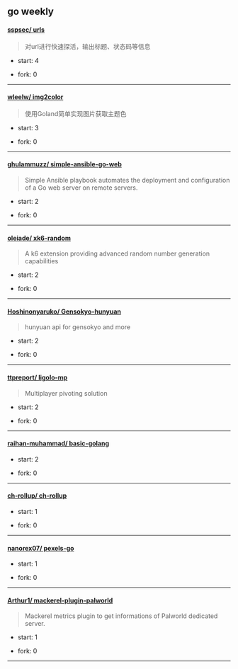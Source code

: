 ## go weekly

#### [sspsec/ urls](https://github.com/sspsec/urls)
>  对url进行快速探活，输出标题、状态码等信息
+ start: 4
+ fork: 0
---
#### [wleelw/ img2color](https://github.com/wleelw/img2color)
>  使用Goland简单实现图片获取主题色
+ start: 3
+ fork: 0
---
#### [ghulammuzz/ simple-ansible-go-web](https://github.com/ghulammuzz/simple-ansible-go-web)
>  Simple Ansible playbook automates the deployment and configuration of a Go web server on remote servers.
+ start: 2
+ fork: 0
---
#### [oleiade/ xk6-random](https://github.com/oleiade/xk6-random)
>  A k6 extension providing advanced random number generation capabilities
+ start: 2
+ fork: 0
---
#### [Hoshinonyaruko/ Gensokyo-hunyuan](https://github.com/Hoshinonyaruko/Gensokyo-hunyuan)
>  hunyuan api for gensokyo and more
+ start: 2
+ fork: 0
---
#### [ttpreport/ ligolo-mp](https://github.com/ttpreport/ligolo-mp)
>  Multiplayer pivoting solution
+ start: 2
+ fork: 0
---
#### [raihan-muhammad/ basic-golang](https://github.com/raihan-muhammad/basic-golang)
>  
+ start: 2
+ fork: 0
---
#### [ch-rollup/ ch-rollup](https://github.com/ch-rollup/ch-rollup)
>  
+ start: 1
+ fork: 0
---
#### [nanorex07/ pexels-go](https://github.com/nanorex07/pexels-go)
>  
+ start: 1
+ fork: 0
---
#### [Arthur1/ mackerel-plugin-palworld](https://github.com/Arthur1/mackerel-plugin-palworld)
>  Mackerel metrics plugin to get informations of Palworld dedicated server.
+ start: 1
+ fork: 0
---